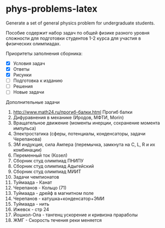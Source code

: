 # phys-problems-latex
Generate a set of general physics problem for undergraduate students.

Пособие содержит набор задач по общей физике разного уровня сложности для подготовки студентов 1-2 курса для участия в физических олимпиадах.

Приоритеты заполнения сборника:
- [x] Условия задач
- [x] Ответы
- [x] Рисунки
- [ ] Подготовка к изданию 
- [ ] Решения
- [ ] Новые задачи

Дополнительные задачи
1. http://www.math24.ru/прогиб-балки.html Прогиб балки
2. Дифуравнения в механике (Иродов, МФТИ, Morin)
3. Вращательное движение (моменты инерции, сохранение момента импульса)
4. Электростатика (сферы, потенциалы, конденсаторы, задачи Черепанова)
5. ЭМ индукция, сила Ампера (перемычка, замкнута на C, L, R и их комбинации)
6. Переменный ток (Козел)
7. Сборник студ олимпиад ПНИПУ
8. Сборник студ олимпиад Адыгейский
9. Сборник студ олимпиад МИИТ
10. Задачи чемпионатов
11. Туймаада - Канат
12. Черепанов - Кольцо (71)
13. Туймаада - дрейф в магнитном поле
14. Черепанов - катушка+конденсатор+ЭМИ
15. Туймаада - нить
16. Ижевск - стр 24
17. Йошкол-Ола - тангенц ускорение и кривизна прараболы
18. ЖМГ - Скорость течения реки меняется
